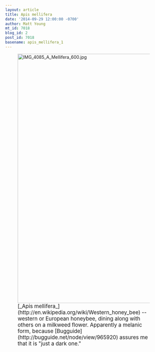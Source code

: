 ```yaml
---
layout: article
title: Apis mellifera
date: '2014-09-29 12:00:00 -0700'
author: Matt Young
mt_id: 7018
blog_id: 2
post_id: 7018
basename: apis_mellifera_1
---
```

<figure>
<img src="{{ site.baseurl }}/uploads/2014/IMG_4085_A_Mellifera_600.jpg" alt="IMG_4085_A_Mellifera_600.jpg" width="600" height="800" />
<figcaption markdown="span">
<big>[_Apis mellifera_](http://en.wikipedia.org/wiki/Western_honey_bee) -- western or European honeybee, dining along with others on a milkweed flower. Apparently a melanic form, because [Bugguide](http://bugguide.net/node/view/965920) assures me that it is "just a dark one."</big>

</figcaption>
</figure>

